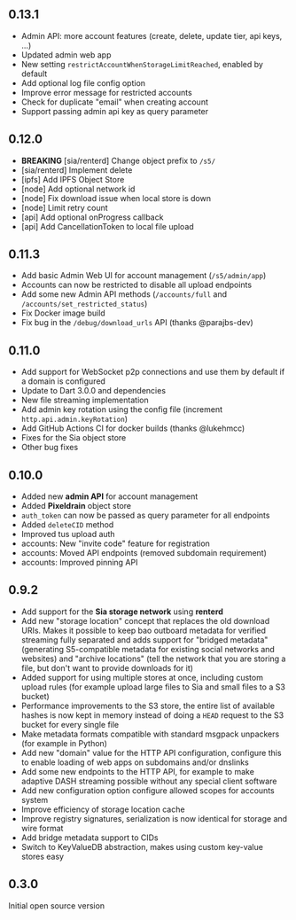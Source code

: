 ## 0.13.1

- Admin API: more account features (create, delete, update tier, api keys, ...)
- Updated admin web app
- New setting `restrictAccountWhenStorageLimitReached`, enabled by default
- Add optional log file config option
- Improve error message for restricted accounts
- Check for duplicate "email" when creating account
- Support passing admin api key as query parameter

## 0.12.0

- **BREAKING** [sia/renterd] Change object prefix to `/s5/`
- [sia/renterd] Implement delete
- [ipfs] Add IPFS Object Store
- [node] Add optional network id
- [node] Fix download issue when local store is down
- [node] Limit retry count
- [api] Add optional onProgress callback
- [api] Add CancellationToken to local file upload

## 0.11.3

- Add basic Admin Web UI for account management (`/s5/admin/app`)
- Accounts can now be restricted to disable all upload endpoints
- Add some new Admin API methods (`/accounts/full` and `/accounts/set_restricted_status`)
- Fix Docker image build
- Fix bug in the `/debug/download_urls` API (thanks @parajbs-dev)

## 0.11.0

- Add support for WebSocket p2p connections and use them by default if a domain is configured
- Update to Dart 3.0.0 and dependencies
- New file streaming implementation
- Add admin key rotation using the config file (increment `http.api.admin.keyRotation`)
- Add GitHub Actions CI for docker builds (thanks @lukehmcc)
- Fixes for the Sia object store
- Other bug fixes

## 0.10.0

- Added new **admin API** for account management
- Added **Pixeldrain** object store
- `auth_token` can now be passed as query parameter for all endpoints
- Added `deleteCID` method
- Improved tus upload auth
- accounts: New "invite code" feature for registration
- accounts: Moved API endpoints (removed subdomain requirement)
- accounts: Improved pinning API

## 0.9.2

- Add support for the **Sia storage network** using **renterd**
- Add new "storage location" concept that replaces the old download URIs. Makes it possible to keep bao outboard metadata for verified streaming fully separated and adds support for "bridged metadata" (generating S5-compatible metadata for existing social networks and websites) and "archive locations" (tell the network that you are storing a file, but don't want to provide downloads for it)
- Added support for using multiple stores at once, including custom upload rules (for example upload large files to Sia and small files to a S3 bucket)
- Performance improvements to the S3 store, the entire list of available hashes is now kept in memory instead of doing a `HEAD` request to the S3 bucket for every single file
- Make metadata formats compatible with standard msgpack unpackers (for example in Python)
- Add new "domain" value for the HTTP API configuration, configure this to enable loading of web apps on subdomains and/or dnslinks
- Add some new endpoints to the HTTP API, for example to make adaptive DASH streaming possible without any special client software
- Add new configuration option configure allowed scopes for accounts system
- Improve efficiency of storage location cache
- Improve registry signatures, serialization is now identical for storage and wire format
- Add bridge metadata support to CIDs
- Switch to KeyValueDB abstraction, makes using custom key-value stores easy

## 0.3.0

Initial open source version
